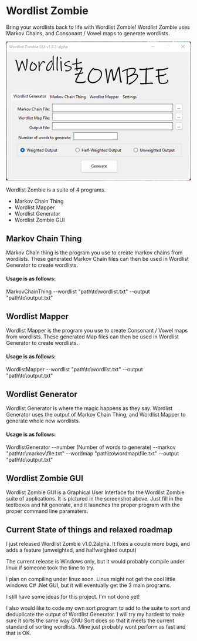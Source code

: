 # Wordlist Zombie
 Bring your wordlists back to life with Wordlist Zombie! Wordlist Zombie uses Markov Chains, and Consonant / Vowel maps to generate wordlists.

![Wordlist Zombie GUI](WordlistZombieScreenshot.png?raw=true)

Wordlist Zombie is a suite of 4 programs.

* Markov Chain Thing
* Wordlist Mapper
* Wordlist Generator
* Wordlist Zombie GUI

## Markov Chain Thing

Markov Chain thing is the program you use to create markov chains from wordlists.  These generated Markov Chain files can then be used in Wordlist Generator to create wordlists.

#### Usage is as follows:

MarkovChainThing --wordlist "path\to\wordlist.txt" --output "path\to\output.txt"

## Wordlist Mapper

Wordlist Mapper is the program you use to create Consonant / Vowel maps from wordlists.  These generated Map files can then be used in Wordlist Generator to create wordlists.

#### Usage is as follows:

WordlistMapper --wordlist "path\to\wordlist.txt" --output "path\to\output.txt"

## Wordlist Generator

Wordlist Generator is where the magic happens as they say.  Wordlist Generator uses the output of Markov Chain Thing, and Wordlist Mapper to generate whole new wordlists.

#### Usage is as follows:

WordlistGenerator --number (Number of words to generate) --markov "path\to\markov\file.txt" --wordmap "path\to\wordmap\file.txt" --output "path\to\output.txt"

## Wordlist Zombie GUI

Wordlist Zombie GUI is a Graphical User Interface for the Wordilst Zombie suite of applications.  It is pictured in the screenshot above.  Just fill in the textboxes and hit generate, and it launches the proper program with the proper command line paramaters.

## Current State of things and relaxed roadmap

I just released Wordlist Zombie v1.0.2alpha.  It fixes a couple more bugs, and adds a feature (unweighted, and halfweighted output)

The current release is Windows only, but it would probably compile under linux if someone took the time to try.

I plan on compiling under linux soon.  Linux might not get the cool little windows C# .Net GUI, but it will eventually get the 3 main programs.

I still have some ideas for this project.  I'm not done yet!

I also would like to code my own sort program to add to the suite to sort and deduplicate the output of Wordlist Generator.  I will try my hardest to make sure it sorts the same way GNU Sort does so that it meets the current standard of sorting wordlists.  Mine just probably wont perform as fast and that is OK.
